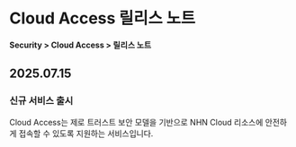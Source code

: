 # Cloud Access 릴리스 노트

**Security > Cloud Access > 릴리스 노트**

## 2025.07.15

### 신규 서비스 출시

Cloud Access는 제로 트러스트 보안 모델을 기반으로 NHN Cloud 리소스에 안전하게 접속할 수 있도록 지원하는 서비스입니다.
